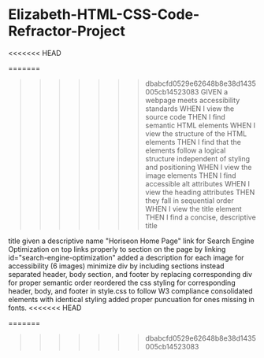 # Elizabeth-HTML-CSS-Code-Refractor-Project
<<<<<<< HEAD

=======
>>>>>>> dbabcfd0529e62648b8e38d1435005cb14523083
GIVEN a webpage meets accessibility standards
WHEN I view the source code
THEN I find semantic HTML elements
WHEN I view the structure of the HTML elements
THEN I find that the elements follow a logical structure independent of styling and positioning
WHEN I view the image elements
THEN I find accessible alt attributes
WHEN I view the heading attributes
THEN they fall in sequential order
WHEN I view the title element
THEN I find a concise, descriptive title


title given a descriptive name "Horiseon Home Page"
link for Search Engine Optimization on top links properly to section on the page by linking id="search-engine-optimization"
added a description for each image for accessibility (6 images)
minimize div by including sections instead
separated header, body section, and footer by replacing corresponding div for proper semantic order
reordered the css styling for corresponding header, body, and footer in style.css to follow W3 compliance
consolidated elements with identical styling 
added proper puncuation for ones missing in fonts. 
<<<<<<< HEAD



=======
>>>>>>> dbabcfd0529e62648b8e38d1435005cb14523083
